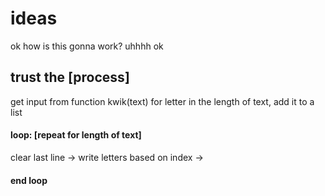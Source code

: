 # ideas
ok how is this gonna work?
uhhhh
ok

## trust the [process]
get input from function kwik(text)
for letter in the length of text, add it to a list
#### loop: [repeat for length of text]
clear last line ->
write letters based on index ->
#### end loop

